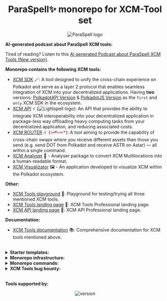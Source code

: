 <h1 align="center">
ParaSpell✨ monorepo for XCM-Tool set
</h1>

<p align="center">
<img width="400" alt="ParaSpell logo" src="https://github.com/paraspell/xcm-tools/assets/55763425/a65e3626-84cf-444b-ab77-9375508e5895">
</p>

**AI-generated podcast about ParaSpell XCM tools:**

Tired of reading? Listen to this [AI generated Podcast about ParaSpell XCM Tools (New version)](https://notebooklm.google.com/notebook/ff1837d7-2ab2-4e0f-9420-49c8a4cbec97/audio).

**Monorepo contains the following XCM tools:**
- [XCM SDK](https://github.com/paraspell/xcm-tools/tree/main/packages/sdk) 🪄: A tool designed to unify the cross-chain experience on Polkadot and serve as a layer 2 protocol that enables seamless integration of XCM into your decentralized applications. Having **two** versions: [PolkadotAPI Version](https://github.com/paraspell/xcm-tools/tree/main/packages/sdk) & [PolkadotJS Version](https://github.com/paraspell/xcm-tools/tree/main/packages/sdk-pjs) as the `first` and `only` XCM SDK in the ecosystem.
- [XCM API](https://github.com/paraspell/xcm-tools/tree/main/apps/xcm-api) ⚡️ (<img width="50" alt="Lightspell logo" src="https://user-images.githubusercontent.com/55763425/251588168-4855abc3-445a-4207-9a65-e891975be62c.png">): An API that provides the ability to integrate XCM interoperability into your decentralized application in package-less way offloading heavy computing tasks from your decentralized application, and reducing associated costs.
- [XCM ROUTER](https://github.com/paraspell/xcm-tools/tree/main/packages/xcm-router) ☄️ (<img width="50" alt="Spellrouter logo" src="https://raw.githubusercontent.com/paraspell/presskit/refs/heads/main/logos_spellrouter/Full%20name.png">): A tool aiming to provide the capability of cross-chain swaps where you receive different assets than those you send (e.g. send DOT from Polkadot and receive ASTR on Astar) — all within a single command.
- [XCM Analyser](https://github.com/paraspell/xcm-tools/tree/main/packages/xcm-analyser) 🔎 - Analyser package to convert XCM Multilocations into a human-readable format.
- [XCM Visualizator](https://github.com/paraspell/xcm-tools/tree/main/apps/visualizator-fe) 🖼️ - An application developed to visualize XCM within the Polkadot ecosystem.

**Other:**
- [XCM Tools playground](https://github.com/paraspell/xcm-tools/tree/main/apps/playground) 🛝: Playground for testing/trying all three mentioned XCM tools.
- [XCM Tools landing page](https://github.com/paraspell/xcm-tools/tree/main/apps/site) 🛬: XCM Tools Professional landing page.
- [XCM API landing page](https://github.com/paraspell/xcm-tools/tree/main/apps/lightspell-site) 🛬: XCM API Professional landing page.

**Documentation:**
- [XCM Tools documentation](https://paraspell.github.io/docs/) 📚: Comprehensive documentation for XCM tools mentioned above.

<br>

<details><summary><b>Starter templates:</b></summary>  
<br>

- [XCM SDK (React + Vite) starter template](https://github.com/paraspell/xcm-sdk-template) 🛫: Advanced cross-chain dApp starter template using XCM SDK 
- [XCM API (React + Vite) starter template](https://github.com/paraspell/xcm-api-template) 🛫: Advanced cross-chain dApp starter template using XCM API
- [XCM Router (React + Vite) starter template](https://github.com/paraspell/xcm-router-template) 🛫: Advanced cross-chain dApp starter template using XCM Router

</details>

<details><summary><b>Monorepo infrastructure:</b></summary>
     
```
apps | - XCM Playground
     | - XCM API
     | - XCM API Landing page
     | - XCM Tools Landing page
     | - XCM Visualizator FE
     | - XCM Visualizator BE

packages | - XCM SDK
         | - XCM SDK-PJS
         | - XCM SDK-Core
         | - XCM SDK-Common
         | - XCM Router
         | - XCM Analyser
         | - Assets
         | - Pallets
```

</details>

<details><summary><b>Monorepo commands:</b></summary>
<br>

**These commands will be run on all packages in the monorepo.**

Make sure to run the following two commands first (from repository root), before running any others below:

- Install necessary node modules using `pnpm install`

- Build all packages and apps using `pnpm build`

Afterwards, you should be able to use any of the following commands (from repository root):

- Run compilation using ```pnpm compile```

- Run formatter using `pnpm format:check`

- Run formatter with write permissions using `pnpm format:wríte`

- Run linter using `pnpm lint:check`

- Run unit tests using `pnpm test`

- Run integration tests using `pnpm test:integration`

- Run end-to-end tests using `pnpm test:e2e`

- Launch the XCM Tools Playground from the root using `pnpm run:playground`

- Launch XCM API from the root using `pnpm run:api`

- Launch the landing page from the root using `pnpm run:landing-page`

- Run asset update script for XCM SDK from the root using `pnpm run:updateAssets`

- Run the existential deposit update script for XCM SDK from the root using `run:updateEds`

- Run the pallet update script for XCM SDK from the root using `pnpm run:updatePallets`

- Run asset update script for XCM Router from the root using `pnpm run:updateRouterAssets`

**To run a command only for a specific package or app in a monorepo, use:**

`pnpm --filter <package_selector> <command>` or cd into appropriate folder.

</details>

<details><summary><b>XCM Tools bug bounty:</b></summary>
<br>

**Contribute to XCM Tools and earn rewards 💰**

We run an open Bug Bounty Program that rewards contributors for reporting and fixing bugs in the project. More information on bug bounty can be found in the [official documentation](https://paraspell.github.io/docs/contribution.html).

</details>

<br>

**Tools supported by:**
<div align="center">
      <img width="750" alt="version" src="https://github.com/user-attachments/assets/29e4b099-d90c-46d6-a3ce-94edfbda003c" />



</div>
